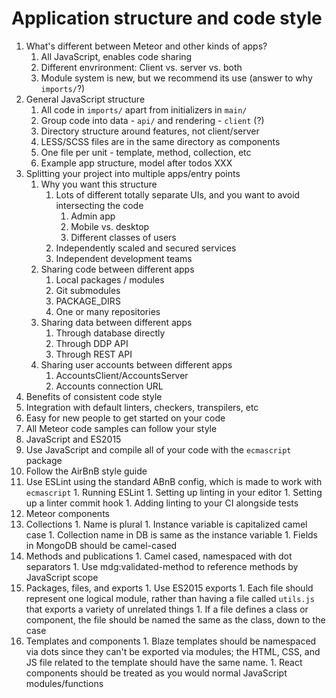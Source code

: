 # Application structure and code style

1. What's different between Meteor and other kinds of apps?
    1. All JavaScript, enables code sharing
    2. Different envrironment: Client vs. server vs. both
    3. Module system is new, but we recommend its use (answer to why `imports/`?)
2. General JavaScript structure
    1. All code in `imports/` apart from initializers in `main/`
    2. Group code into data - `api/` and rendering - `client` (?)
    1. Directory structure around features, not client/server
    2. LESS/SCSS files are in the same directory as components
    3. One file per unit - template, method, collection, etc
    4. Example app structure, model after todos XXX
3. Splitting your project into multiple apps/entry points
    1. Why you want this structure
        1. Lots of different totally separate UIs, and you want to avoid intersecting the code
            1. Admin app
            2. Mobile vs. desktop
            3. Different classes of users
        2. Independently scaled and secured services
        3. Independent development teams
    2. Sharing code between different apps
        1. Local packages / modules
        2. Git submodules
        3. PACKAGE_DIRS
        4. One or many repositories
    3. Sharing data between different apps
        1. Through database directly
        2. Through DDP API
        3. Through REST API
    4. Sharing user accounts between different apps
        1. AccountsClient/AccountsServer
        2. Accounts connection URL
4. Benefits of consistent code style
  1. Integration with default linters, checkers, transpilers, etc
  2. Easy for new people to get started on your code
  3. All Meteor code samples can follow your style
5. JavaScript and ES2015
  1. Use JavaScript and compile all of your code with the `ecmascript` package
  1. Follow the AirBnB style guide
  2. Use ESLint using the standard ABnB config, which is made to work with `ecmascript`
    1. Running ESLint
    1. Setting up linting in your editor
    1. Setting up a linter commit hook
    1. Adding linting to your CI alongside tests
6. Meteor components
  1. Collections
    1. Name is plural
    1. Instance variable is capitalized camel case
    1. Collection name in DB is same as the instance variable
    1. Fields in MongoDB should be camel-cased
  2. Methods and publications
    1. Camel cased, namespaced with dot separators
    1. Use mdg:validated-method to reference methods by JavaScript scope
  3. Packages, files, and exports
    1. Use ES2015 exports
    1. Each file should represent one logical module, rather than having a file called `utils.js` that exports a variety of unrelated things
    1. If a file defines a class or component, the file should be named the same as the class, down to the case
  4. Templates and components
    1. Blaze templates should be namespaced via dots since they can't be exported via modules; the HTML, CSS, and JS file related to the template should have the same name.
    1. React components should be treated as you would normal JavaScript modules/functions
